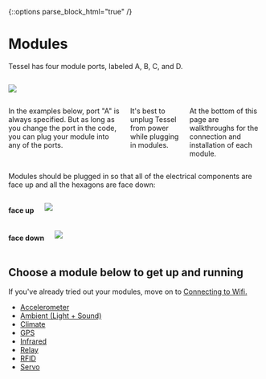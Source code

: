 {::options parse_block_html="true" /}

# Modules

Tessel has four module ports, labeled A, B, C, and D.

<div class="row">
<div class="large-6 columns">

![](https://s3.amazonaws.com/technicalmachine-assets/fre+assets/tessel-ports.jpg)

</div>
<div class="large-6 columns">

In the examples below, port "A" is always specified. But as long as you change the port in the code, you can plug your module into any of the ports.

It's best to unplug Tessel from power while plugging in modules.

At the bottom of this page are walkthroughs for the connection and installation of each module.

</div>
</div>

Modules should be plugged in so that all of the electrical components are face up and all the hexagons are face down:

<div class="row">
<div class="large-6 columns left">

#### face up

![](https://s3.amazonaws.com/technicalmachine-assets/fre+assets/tessel-all-plugged-sm.jpg)

</div>
<div class="large-6 columns right">

#### face down

![](https://s3.amazonaws.com/technicalmachine-assets/fre+assets/tessel-all-plugged-back-sm.jpg)

</div>
</div>

## Choose a module below to get up and running

If you've already tried out your modules, move on to [Connecting to Wifi.](wifi.html)

*   [Accelerometer](modules/accelerometer.html)
*   [Ambient (Light + Sound)](modules/ambient.html)
*   [Climate](modules/climate.html)
*   [GPS](modules/gps.html)
*   [Infrared](modules/ir.html)
*   [Relay](modules/relay.html)
*   [RFID](modules/rfid.html)
*   [Servo](modules/servo.html)
